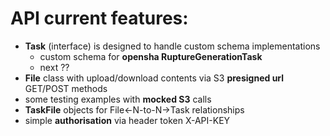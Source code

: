 # API current features:

 - **Task** (interface) is designed to handle custom schema implementations
     - custom schema for **opensha RuptureGenerationTask** 
     - next ??
 - **File** class with upload/download contents via S3 **presigned url** GET/POST methods
 - some testing examples with **mocked S3** calls
 - **TaskFile** objects for File<-N-to-N->Task relationships
 - simple **authorisation** via header token X-API-KEY
 


